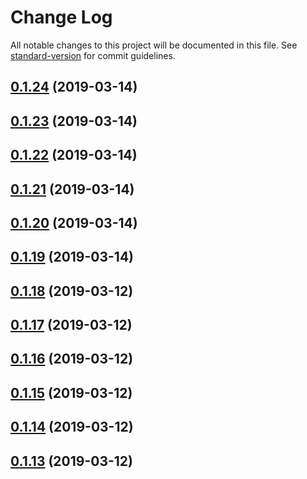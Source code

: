 # Change Log

All notable changes to this project will be documented in this file. See [standard-version](https://github.com/conventional-changelog/standard-version) for commit guidelines.

## [0.1.24](https://gitlab.es.gov.br/espm/Transcol-Online/Realtime/rabbit-monitor/compare/v0.1.23...v0.1.24) (2019-03-14)



## [0.1.23](https://gitlab.es.gov.br/espm/Transcol-Online/Realtime/rabbit-monitor/compare/v0.1.22...v0.1.23) (2019-03-14)



## [0.1.22](https://gitlab.es.gov.br/espm/Transcol-Online/Realtime/rabbit-monitor/compare/v0.1.21...v0.1.22) (2019-03-14)



## [0.1.21](https://gitlab.es.gov.br/espm/Transcol-Online/Realtime/rabbit-monitor/compare/v0.1.20...v0.1.21) (2019-03-14)



## [0.1.20](https://gitlab.es.gov.br/espm/Transcol-Online/Realtime/rabbit-monitor/compare/v0.1.19...v0.1.20) (2019-03-14)



## [0.1.19](https://gitlab.es.gov.br/espm/Transcol-Online/Realtime/rabbit-monitor/compare/v0.1.18...v0.1.19) (2019-03-14)



## [0.1.18](https://gitlab.es.gov.br/espm/Transcol-Online/Realtime/rabbit-monitor/compare/v0.1.17...v0.1.18) (2019-03-12)



## [0.1.17](https://gitlab.es.gov.br/espm/Transcol-Online/Realtime/rabbit-monitor/compare/v0.1.16...v0.1.17) (2019-03-12)



## [0.1.16](https://gitlab.es.gov.br/espm/Transcol-Online/Realtime/rabbit-monitor/compare/v0.1.15...v0.1.16) (2019-03-12)



## [0.1.15](https://gitlab.es.gov.br/espm/Transcol-Online/Realtime/rabbit-monitor/compare/v0.1.14...v0.1.15) (2019-03-12)



## [0.1.14](https://gitlab.es.gov.br/espm/Transcol-Online/Realtime/rabbit-monitor/compare/v0.1.13...v0.1.14) (2019-03-12)



## [0.1.13](https://gitlab.es.gov.br/espm/Transcol-Online/Realtime/rabbit-monitor/compare/v0.1.12...v0.1.13) (2019-03-12)
